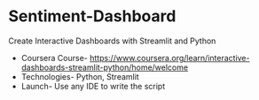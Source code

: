 # Sentiment-Dashboard
Create Interactive Dashboards with Streamlit and Python

* Coursera Course- https://www.coursera.org/learn/interactive-dashboards-streamlit-python/home/welcome
* Technologies- Python, Streamlit
* Launch- Use any IDE to write the script
